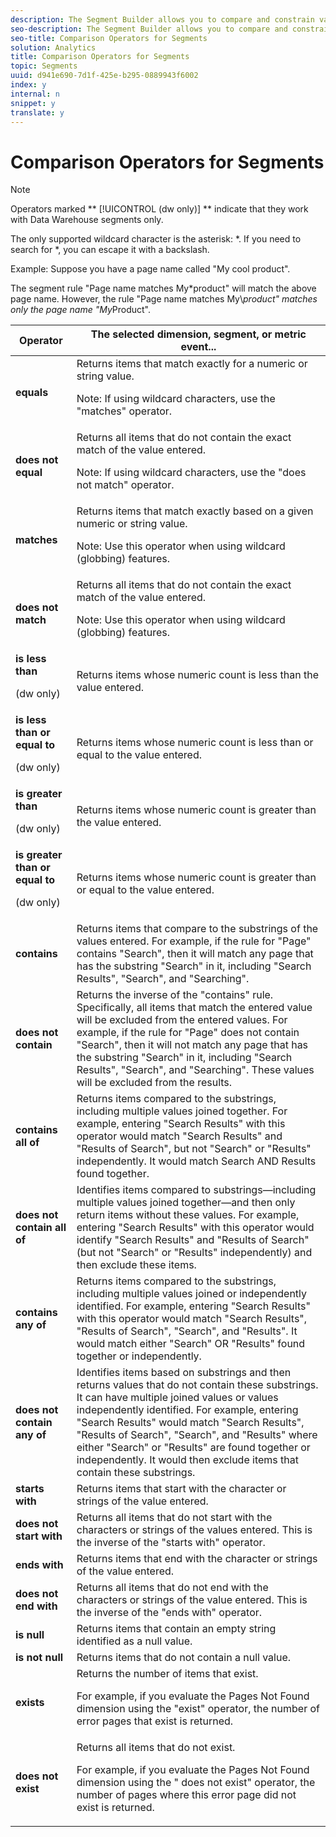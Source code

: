 ```yaml
---
description: The Segment Builder allows you to compare and constrain values using selected operators.
seo-description: The Segment Builder allows you to compare and constrain values using selected operators.
seo-title: Comparison Operators for Segments
solution: Analytics
title: Comparison Operators for Segments
topic: Segments
uuid: d941e690-7d1f-425e-b295-0889943f6002
index: y
internal: n
snippet: y
translate: y
---
```


# Comparison Operators for Segments


>[!NOTE]
>
>Operators marked ** [!UICONTROL  (dw only)] ** indicate that they work with Data Warehouse segments only. 



The only supported wildcard character is the asterisk: *. If you need to search for *, you can escape it with a backslash. 

Example: Suppose you have a page name called "My cool product". 

The segment rule "Page name matches My*product" will match the above page name. However, the rule "Page name matches My\\*product" matches only the page name "My*Product". 



<table id="table_0D3C5790E8604F08B499AC88D739D7E8"> 
 <thead> 
  <tr> 
   <th colname="col1" class="entry"> Operator </th> 
   <th colname="col2" class="entry"> The selected dimension, segment, or metric event... </th> 
  </tr> 
 </thead>
 <tbody> 
  <tr> 
   <td colname="col1" align="left"> <b>equals</b> </td> 
   <td colname="col2" align="left"> Returns items that match exactly for a numeric or string value. <p>Note:  If using wildcard characters, use the "matches" operator. </p> </td> 
  </tr> 
  <tr> 
   <td colname="col1" align="left"> <b>does not equal</b> </td> 
   <td colname="col2" align="left">Returns all items that do not contain the exact match of the value entered. <p> <p>Note:  If using wildcard characters, use the "does not match" operator. </p> </p> </td> 
  </tr> 
  <tr> 
   <td colname="col1" align="left"> <b>matches</b> </td> 
   <td colname="col2" align="left">Returns items that match exactly based on a given numeric or string value. <p>Note:  Use this operator when using wildcard (globbing) features. </p> </td> 
  </tr> 
  <tr> 
   <td colname="col1" align="left"> <b>does not match</b> </td> 
   <td colname="col2" align="left">Returns all items that do not contain the exact match of the value entered. <p>Note:  Use this operator when using wildcard (globbing) features. </p> </td> 
  </tr> 
  <tr> 
   <td colname="col1" align="left"> <b>is less than</b> <p>(dw only) </p> </td> 
   <td colname="col2" align="left"> Returns items whose numeric count is less than the value entered. </td> 
  </tr> 
  <tr> 
   <td colname="col1" align="left"> <b>is less than or equal to</b> <p>(dw only) </p> </td> 
   <td colname="col2" align="left"> Returns items whose numeric count is less than or equal to the value entered. </td> 
  </tr> 
  <tr> 
   <td colname="col1" align="left"> <b>is greater than</b> <p>(dw only) </p> </td> 
   <td colname="col2" align="left"> Returns items whose numeric count is greater than the value entered. </td> 
  </tr> 
  <tr> 
   <td colname="col1" align="left"> <b>is greater than or equal to</b> <p>(dw only) </p> </td> 
   <td colname="col2" align="left"> Returns items whose numeric count is greater than or equal to the value entered. </td> 
  </tr> 
  <tr> 
   <td colname="col1" align="left"> <b>contains</b> </td> 
   <td colname="col2" align="left"> Returns items that compare to the substrings of the values entered. For example, if the rule for "Page" contains "Search", then it will match any page that has the substring "Search" in it, including "Search Results", "Search", and "Searching". </td> 
  </tr> 
  <tr> 
   <td colname="col1" align="left"> <b>does not contain</b> </td> 
   <td colname="col2" align="left"> Returns the inverse of the "contains" rule. Specifically, all items that match the entered value will be excluded from the entered values. For example, if the rule for "Page" does not contain "Search", then it will not match any page that has the substring "Search" in it, including "Search Results", "Search", and "Searching". These values will be excluded from the results. </td> 
  </tr> 
  <tr> 
   <td colname="col1" align="left"> <b>contains all of</b> </td> 
   <td colname="col2" align="left"> Returns items compared to the substrings, including multiple values joined together. For example, entering "Search Results" with this operator would match "Search Results" and "Results of Search", but not "Search" or "Results" independently. It would match Search AND Results found together. </td> 
  </tr> 
  <tr> 
   <td colname="col1" align="left"> <b>does not contain all of</b> </td> 
   <td colname="col2" align="left"> Identifies items compared to substrings—including multiple values joined together—and then only return items without these values. For example, entering "Search Results" with this operator would identify "Search Results" and "Results of Search" (but not "Search" or "Results" independently) and then exclude these items. </td> 
  </tr> 
  <tr> 
   <td colname="col1" align="left"> <b>contains any of</b> </td> 
   <td colname="col2" align="left"> Returns items compared to the substrings, including multiple values joined or independently identified. For example, entering "Search Results" with this operator would match "Search Results", "Results of Search", "Search", and "Results". It would match either "Search" OR "Results" found together or independently. </td> 
  </tr> 
  <tr> 
   <td colname="col1" align="left"> <b>does not contain any of</b> </td> 
   <td colname="col2" align="left"> Identifies items based on substrings and then returns values that do not contain these substrings. It can have multiple joined values or values independently identified. For example, entering "Search Results" would match "Search Results", "Results of Search", "Search", and "Results" where either "Search" or "Results" are found together or independently. It would then exclude items that contain these substrings. </td> 
  </tr> 
  <tr> 
   <td colname="col1" align="left"> <b>starts with</b> </td> 
   <td colname="col2" align="left"> Returns items that start with the character or strings of the value entered. </td> 
  </tr> 
  <tr> 
   <td colname="col1" align="left"> <b>does not start with</b> </td> 
   <td colname="col2" align="left"> Returns all items that do not start with the characters or strings of the values entered. This is the inverse of the "starts with" operator. </td> 
  </tr> 
  <tr> 
   <td colname="col1" align="left"> <b>ends with</b> </td> 
   <td colname="col2" align="left"> Returns items that end with the character or strings of the value entered. </td> 
  </tr> 
  <tr> 
   <td colname="col1" align="left"> <b>does not end with</b> </td> 
   <td colname="col2" align="left"> Returns all items that do not end with the characters or strings of the value entered. This is the inverse of the "ends with" operator. </td> 
  </tr> 
  <tr> 
   <td colname="col1" align="left"> <b>is null</b> </td> 
   <td colname="col2" align="left"> Returns items that contain an empty string identified as a null value. </td> 
  </tr> 
  <tr> 
   <td colname="col1" align="left"> <b>is not null</b> </td> 
   <td colname="col2" align="left"> Returns items that do not contain a null value. </td> 
  </tr> 
  <tr> 
   <td colname="col1" align="left"><b>exists</b> </td> 
   <td colname="col2" align="left">Returns the number of items that exist. <p>For example, if you evaluate the Pages Not Found dimension using the "exist" operator, the number of error pages that exist is returned. </p> </td> 
  </tr> 
  <tr> 
   <td colname="col1" align="left"><b>does not exist</b> </td> 
   <td colname="col2" align="left">Returns all items that do not exist. <p>For example, if you evaluate the Pages Not Found dimension using the " does not exist" operator, the number of pages where this error page did not exist is returned. </p> </td> 
  </tr> 
 </tbody> 
</table>

